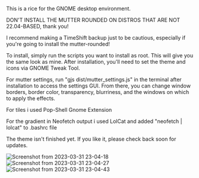 This is a rice for the GNOME desktop environment.

DON'T INSTALL THE MUTTER ROUNDED ON DISTROS THAT ARE NOT 22.04-BASED, thank you!

I recommend making a TimeShift backup just to be cautious, especially if you're going to install the mutter-rounded!

To install, simply run the scripts you want to install as root. This will give you the same look as mine. After installation, you'll need to set the theme and icons via GNOME Tweak Tool.

For mutter settings, run "gjs dist/mutter_settings.js" in the terminal after installation to access the settings GUI. From there, you can change window borders, border color, transparency, blurriness, and the windows on which to apply the effects.

For tiles i used Pop-Shell Gnome Extension

For the gradient in Neofetch output i used LolCat and added "neofetch | lolcat" to .bashrc file

The theme isn't finished yet. If you like it, please check back soon for updates.


![Screenshot from 2023-03-31 23-04-18](https://user-images.githubusercontent.com/29405747/229260717-6e93276c-af01-4817-bc6e-6fe4d99c2198.png)
![Screenshot from 2023-03-31 23-04-27](https://user-images.githubusercontent.com/29405747/229260722-3fa0c380-abf5-4051-b5ef-3701bad41a27.png)
![Screenshot from 2023-03-31 23-04-43](https://user-images.githubusercontent.com/29405747/229260724-5b65952e-ddd7-4353-879c-f00f1ec07c53.png)
